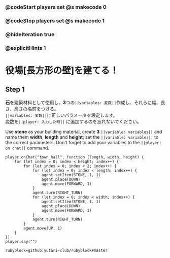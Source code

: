 ### @codeStart players set @s makecode 0
### @codeStop players set @s makecode 1

### @hideIteration true 
### @explicitHints 1

# 役場[長方形の壁]を建てる！
<!-- # Build a Town Hall! -->

## Step 1
**石**を建築材料として使用し、**3**つの``||variables: 変数||``作成し、それらに幅、長さ、高さの名前をつける。<br>
``||variables: 変数||``に正しいパラメータを設定します。<br>
変数を``||player: 入力した時||`` に追加するのを忘れないでください。<br>

Use **stone** as your building material, create **3** ``||variable: variables||`` and name them **width**, **length** and **height**; 
set the ``||variable: variables||`` to the correct parameters. 
Don't forget to add your variables to the ``||player: on chat||`` command.

```ghost
player.onChat("town_hall", function (length, width, height) {
    for (let index = 0; index < height; index++) {
        for (let index = 0; index < 2; index++) {
            for (let index = 0; index < length; index++) {
                agent.setItem(STONE, 1, 1)
                agent.place(DOWN)
                agent.move(FORWARD, 1)
            }
            agent.turn(RIGHT_TURN)
            for (let index = 0; index < width; index++) {
                agent.setItem(STONE, 1, 1)
                agent.place(DOWN)
                agent.move(FORWARD, 1)
            }
            agent.turn(RIGHT_TURN)
        }
        agent.move(UP, 1)
    }
})
player.say("")
```
```package
rubyblock=github:yutari-club/rubyblock#master
```